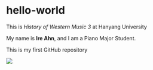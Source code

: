 # hello-world

This is *History of Western Music 3* at Hanyang University

My name is **Ire Ahn**, and I am a Piano Major Student.

This is my first GitHub repository

<img src="hello-world.png">
